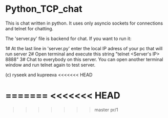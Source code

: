 # Python_TCP_chat
This is chat written in python. It uses only asyncio sockets for connections and telnet for chatting.

The 'server.py' file is backend for chat. If you want to run it:

1# At the last line in 'server.py' enter the local IP adress of your pc that will run server
2# Open terminal and execute this string "telnet <Server's IP> 8888"
3# Chat to everybody on this server. You can open another terminal window and run telnet again to test server.

(c) ryseek and kupreeva
<<<<<<< HEAD

=======
<<<<<<< HEAD
=======

>>>>>>> master
>>>>>>> pr/1
